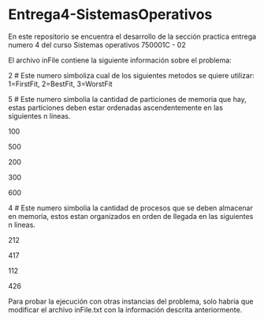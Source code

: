 # Entrega4-SistemasOperativos

En este repositorio se encuentra el desarrollo de la sección practica entrega numero 4 del curso Sistemas operativos 750001C - 02

El archivo inFile contiene la siguiente información sobre el problema:

2 # Este numero simboliza cual de los siguientes metodos se quiere utilizar: 1=FirstFit, 2=BestFit, 3=WorstFit

5 # Este numero simbolia la cantidad de particiones de memoria que hay, estas particiones deben estar ordenadas ascendentemente en las siguientes n lineas.

100

500

200

300

600

4 #  Este numero simbolia la cantidad de procesos que se deben almacenar en memoria, estos estan organizados en orden de llegada en las siguientes n lineas.

212

417

112

426

Para probar la ejecución con otras instancias del problema, solo habria que modificar el archivo inFile.txt con la información descrita anteriormente.
